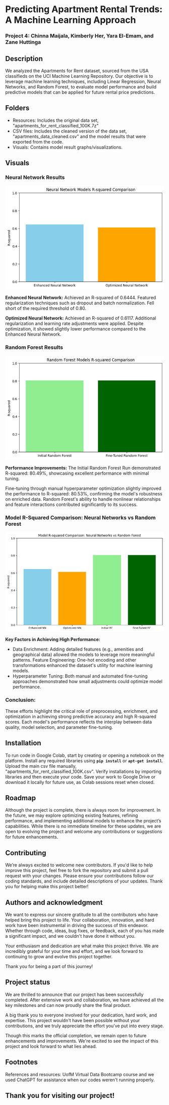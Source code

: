 # __Predicting Apartment Rental Trends: A Machine Learning Approach__

### __Project 4: Chinna Maijala, Kimberly Her, Yara El-Emam, and Zane Huttinga__

## Description
We analyzed the Apartments for Rent dataset, sourced from the USA classifieds on the UCI Machine Learning Repository. Our objective is to leverage machine learning techniques, including Linear Regression, Neural Networks, and Random Forest, to evaluate model performance and build predictive models that can be applied for future rental price predictions.

## Folders
- Resources: Includes the original data set, "apartments_for_rent_classified_100K.7z"
- CSV files: Includes the cleaned version of the data set, "apartments_data_cleaned.csv" and the model results that were exported from the code. 
- Visuals: Contains model result graphs/visualizations.

## Visuals
### Neural Network Results
![Neural Network R-Squared Comparison Chart](Visuals/NeuralNetworkComparison.png)

__Enhanced Neural Network:__
Achieved an R-squared of 0.6444.
Featured regularization techniques such as dropout and batch normalization.
Fell short of the required threshold of 0.80.

__Optimized Neural Network:__
Achieved an R-squared of 0.6117.
Additional regularization and learning rate adjustments were applied.
Despite optimization, it showed slightly lower performance compared to the Enhanced Neural Network.

### Random Forest Results
![Random Forest R-Squared Comparison Chart](Visuals/RandomForestComparison.png)

__Performance Improvements:__
The Initial Random Forest Run demonstrated R-squared: 80.49%, showcasing excellent performance with minimal tuning.

Fine-tuning through manual hyperparameter optimization slightly improved the performance to R-squared: 80.53%, confirming the model's robustness on enriched data.
Random Forest's ability to handle nonlinear relationships and feature interactions contributed significantly to its success.

### Model R-Squared Comparison: Neural Networks vs Random Forest
![Neural Networks vs Random Forest Comparison Chart](Visuals/ModelRSquaredComparison.png)

__Key Factors in Achieving High Performance:__

- Data Enrichment: Adding detailed features (e.g., amenities and geographical data) allowed the models to leverage more meaningful patterns.
Feature Engineering: One-hot encoding and other transformations enhanced the dataset's utility for machine learning models.
- Hyperparameter Tuning: Both manual and automated fine-tuning approaches demonstrated how small adjustments could optimize model performance.

### Conclusion: 
These efforts highlight the critical role of preprocessing, enrichment, and optimization in achieving strong predictive accuracy and high R-squared scores. Each model's performance reflects the interplay between data quality, model selection, and parameter fine-tuning.

## Installation
To run code in Google Colab, start by creating or opening a notebook on the platform. Install any required libraries using __`pip install`__ or __`apt-get install`__. Upload the main csv file manually, "apartments_for_rent_classified_100K.csv". Verify installations by importing libraries and then execute your code. Save your work to Google Drive or download it locally for future use, as Colab sessions reset when closed.

## Roadmap
Although the project is complete, there is always room for improvement. In the future, we may explore optimizing existing features, refining performance, and implementing additional models to enhance the project’s capabilities. While there is no immediate timeline for these updates, we are open to evolving the project and welcome any contributions or suggestions for future enhancements.

## Contributing
We’re always excited to welcome new contributors. If you'd like to help improve this project, feel free to fork the repository and submit a pull request with your changes. Please ensure your contributions follow our coding standards, and include detailed descriptions of your updates. Thank you for helping make this project better!

## Authors and acknowledgment
We want to express our sincere gratitude to all the contributors who have helped bring this project to life. Your collaboration, innovation, and hard work have been instrumental in driving the success of this endeavor. Whether through code, ideas, bug fixes, or feedback, each of you has made a significant impact, and we couldn't have done it without you.

Your enthusiasm and dedication are what make this project thrive. We are incredibly grateful for your time and effort, and we look forward to continuing to grow and evolve this project together.

Thank you for being a part of this journey!

## Project status
We are thrilled to announce that our project has been successfully completed. After extensive work and collaboration, we have achieved all the key milestones and can now proudly share the final product.

A big thank you to everyone involved for your dedication, hard work, and expertise. This project wouldn't have been possible without your contributions, and we truly appreciate the effort you’ve put into every stage.

Though this marks the official completion, we remain open to future enhancements and improvements. We're excited to see the impact of this project and look forward to what lies ahead.

## Footnotes
References and resources: UofM Virtual Data Bootcamp course and we used ChatGPT for assistance when our codes weren't running properly.  

## __Thank you for visiting our project!__